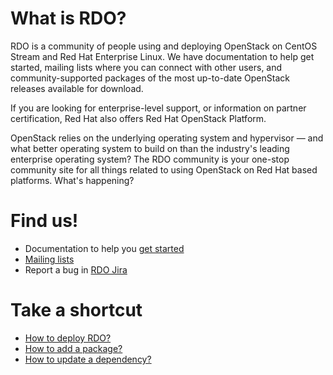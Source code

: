

# What is RDO?

RDO is a community of people using and deploying OpenStack on CentOS Stream and Red Hat Enterprise Linux. We have documentation to help get started, mailing lists where you can connect with other users, and community-supported packages of the most up-to-date OpenStack releases available for download.

If you are looking for enterprise-level support, or information on partner certification, Red Hat also offers Red Hat OpenStack Platform.

OpenStack relies on the underlying operating system and hypervisor — and what better operating system to build on than the industry's leading enterprise operating system? The RDO community is your one-stop community site for all things related to using OpenStack on Red Hat based platforms.
What's happening?


# Find us!

 * Documentation to help you [get started](contribute/onboarding.md)
 * [Mailing lists](community/mailing-lists.md)
 * Report a bug in [RDO Jira](https://issues.redhat.com/projects/RDO/issues)


# Take a shortcut

 * [How to deploy RDO?](deploy/index.md)
 * [How to add a package?](contribute/add-packages.md)
 * [How to update a dependency?](contribute/requirements.md/#updating-a-requirement-in-rdo-cloudsig-repositories)

